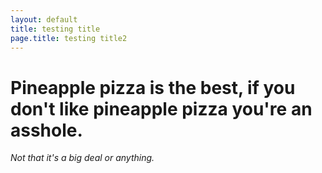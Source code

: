```yaml
---
layout: default
title: testing title
page.title: testing title2
---
```


# Pineapple pizza is the best, if you don't like pineapple pizza you're an asshole.

_Not that it's a big deal or anything._